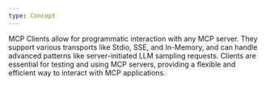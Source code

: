 ```yaml
---
type: Concept
---
```


MCP Clients allow for programmatic interaction with any MCP server. They support various transports like Stdio, SSE, and In-Memory, and can handle advanced patterns like server-initiated LLM sampling requests. Clients are essential for testing and using MCP servers, providing a flexible and efficient way to interact with MCP applications.